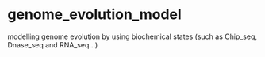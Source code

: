# genome_evolution_model
modelling genome evolution by using biochemical states (such as Chip_seq, Dnase_seq and RNA_seq...)
